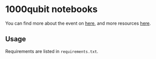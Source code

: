 # 1000qubit notebooks

You can find more about the event on [here](https://phanous.ir/1000-qubit/), and more resources [here](https://phanous.ir/co-21-qu-0011/).

## Usage

Requirements are listed in `requirements.txt`.

